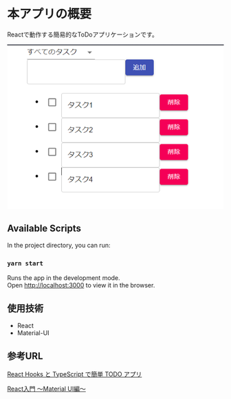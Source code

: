 # 本アプリの概要

Reactで動作する簡易的なToDoアプリケーションです。

![表示例](Images/表示例.png "表示例")


## Available Scripts

In the project directory, you can run:

### `yarn start`

Runs the app in the development mode.\
Open [http://localhost:3000](http://localhost:3000) to view it in the browser.

## 使用技術

- React
- Material-UI


## 参考URL

[React Hooks と TypeScript で簡単 TODO アプリ](https://zenn.dev/sprout2000/articles/60cc8f1aa08b4b)

[React入門 ～Material UI編～](https://zenn.dev/h_yoshikawa0724/articles/2020-09-24-react-material-ui)

